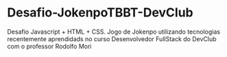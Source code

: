 # Desafio-JokenpoTBBT-DevClub
 Desafio Javascript + HTML + CSS. Jogo de Jokenpo utilizando tecnologias recentemente aprendidads no curso Desenvolvedor FullStack do DevClub com o professor Rodolfo Mori
